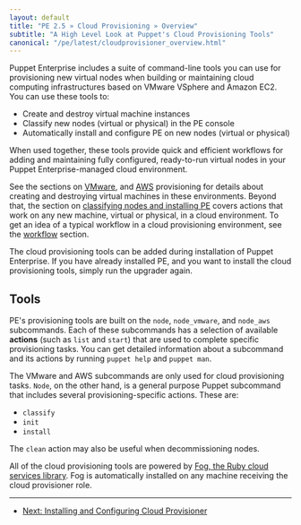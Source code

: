 ```yaml
---
layout: default
title: "PE 2.5 » Cloud Provisioning » Overview"
subtitle: "A High Level Look at Puppet's Cloud Provisioning Tools"
canonical: "/pe/latest/cloudprovisioner_overview.html"
---
```


Puppet Enterprise includes a suite of command-line tools you can use for provisioning new virtual nodes when building or maintaining cloud computing infrastructures based on VMware VSphere and Amazon EC2. You can use these tools to:

* Create and destroy virtual machine instances
* Classify new nodes (virtual or physical) in the PE console
* Automatically install and configure PE on new nodes (virtual or physical)



When used together, these tools provide quick and efficient workflows for adding and maintaining fully configured, ready-to-run virtual nodes in your Puppet Enterprise-managed cloud environment.

See the sections on [VMware](./cloudprovisioner_vmware.html), and [AWS](./cloudprovisioner_aws.html) provisioning for details about creating and destroying virtual machines in these environments. Beyond that, the section on [classifying nodes and installing PE](./cloudprovisioner_classifying_installing.html) covers actions that work on any new machine, virtual or physical, in a cloud environment. To get an idea of a typical workflow in a cloud provisioning environment, see the [workflow](./cloudprovisioner_workflow.html) section.

The cloud provisioning tools can be added during installation of Puppet Enterprise. If you have already installed PE, and you want to install the cloud provisioning tools, simply run the upgrader again.

Tools
-----

PE's provisioning tools are built on the `node`, `node_vmware`,  and `node_aws` subcommands. Each of these subcommands has a selection of available **actions** (such as `list` and `start`) that are used to complete specific provisioning tasks. You can get detailed information about a subcommand and its actions by running `puppet help` and `puppet man`.

The VMware and AWS subcommands are only used for cloud provisioning tasks. `Node`, on the other hand, is a general purpose Puppet subcommand that includes several provisioning-specific actions. These are:

- `classify`
- `init`
- `install`

The `clean` action may also be useful when decommissioning nodes.

All of the cloud provisioning tools are powered by [Fog, the Ruby cloud services library](https://github.com/fog/fog). Fog is automatically installed on any machine receiving the cloud provisioner role.

* * *

- [Next: Installing and Configuring Cloud Provisioner](./cloudprovisioner_configuring.html)

